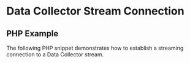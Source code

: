 <h1>Data Collector Stream Connection</h1>
<h2>PHP Example</h2>
<p>The following PHP snippet demonstrates how to establish a streaming connection to a Data Collector stream.</p>
